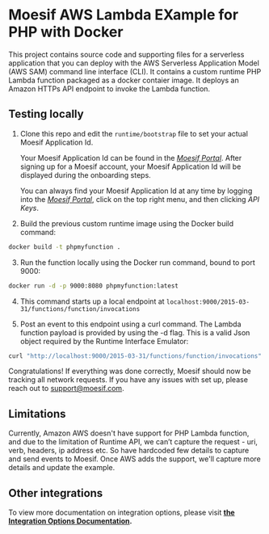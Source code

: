 # Moesif AWS Lambda EXample for PHP with Docker

This project contains source code and supporting files for a serverless application that you can deploy with the AWS Serverless Application Model (AWS SAM) command line interface (CLI). It contains a custom runtime PHP Lambda function packaged as a docker contaier image. It deploys an Amazon HTTPs API endpoint to invoke the Lambda function. 

## Testing locally
1. Clone this repo and edit the `runtime/bootstrap` file to set your actual Moesif Application Id.

    Your Moesif Application Id can be found in the [_Moesif Portal_](https://www.moesif.com/).
    After signing up for a Moesif account, your Moesif Application Id will be displayed during the onboarding steps. 

    You can always find your Moesif Application Id at any time by logging 
    into the [_Moesif Portal_](https://www.moesif.com/), click on the top right menu,
    and then clicking _API Keys_.

2.	Build the previous custom runtime image using the Docker build command:
```bash 
docker build -t phpmyfunction .
```

3. Run the function locally using the Docker run command, bound to port 9000:
```bash 
docker run -d -p 9000:8080 phpmyfunction:latest
```

4. This command starts up a local endpoint at `localhost:9000/2015-03-31/functions/function/invocations`


5.	Post an event to this endpoint using a curl command. The Lambda function payload is provided by using the -d flag.  This is a valid Json object required by the Runtime Interface Emulator:

```bash 
curl "http://localhost:9000/2015-03-31/functions/function/invocations" -d '{"queryStringParameters": {"name":"Ben"}}'
```

Congratulations! If everything was done correctly, Moesif should now be tracking all network requests. If you have any issues with set up, please reach out to support@moesif.com.

## Limitations

Currently, Amazon AWS doesn't have support for PHP Lambda function, and due to the limitation of Runtime API, we can’t capture the request - uri, verb, headers, ip address etc. So have hardcoded few details to capture and send events to Moesif. Once AWS adds the support, we'll capture more details and update the example.


## Other integrations

To view more documentation on integration options, please visit __[the Integration Options Documentation](https://www.moesif.com/docs/getting-started/integration-options/).__
